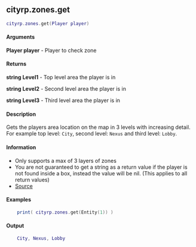 
## cityrp.zones.get

```lua
cityrp.zones.get(Player player)
```

#### Arguments

**Player player** - Player to check zone

#### Returns

**string Level1** - Top level area the player is in

**string Level2** - Second level area the player is in

**string Level3** - Third level area the player is in


#### Description
Gets the players area location on the map in 3 levels with increasing detail. For example top level: `City`, second level: `Nexus` and third level: `Lobby`.

#### Information
* Only supports a max of 3 layers of zones
* You are not guaranteed to get a string as a return value if the player is not found inside a box, instead the value will be nil. (This applies to all return values)
* [Source](https://app.assembla.com/spaces/roleplaygamemode/subversion/source/HEAD/gamemode/core/libraries/sh_zones.lua#ln20)

#### Examples
```lua
	print( cityrp.zones.get(Entity(1)) )
```

#### Output
```lua
	City, Nexus, Lobby
```
